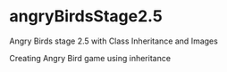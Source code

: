 # angryBirdsStage2.5
Angry Birds stage 2.5 with Class Inheritance and Images

Creating Angry Bird game using inheritance 